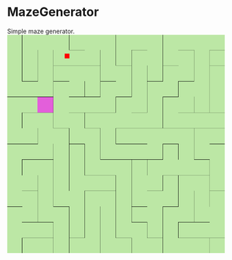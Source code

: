 # MazeGenerator
Simple maze generator.
![Maze generator preview](https://github.com/andem20/MazeGenerator/blob/master/preview.png)
